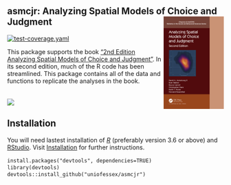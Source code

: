 
## asmcjr: Analyzing Spatial Models of Choice and Judgment <img src="man/figures/logo.png" width="140" align="right" /> <br />

[![test-coverage.yaml](https://github.com/uniofessex/asmcjr/actions/workflows/test-coverage.yaml/badge.svg)](https://github.com/uniofessex/asmcjr/actions/workflows/test-coverage.yaml)

This package supports the book [“2nd Edition Analyzing Spatial Models of
Choice and
Judgment”](https://www.routledge.com/Analyzing-Spatial-Models-of-Choice-and-Judgment/II-Bakker-Carroll-Hare-Poole-Rosenthal/p/book/9781138715332).
In its second edition, much of the R code has been streamlined. This
package contains all of the data and functions to replicate the analyses
in the book.

<br />
<img src="https://raw.githack.com/uniofessex/asmcjr/master/man/figures/book_image.jpg" width="200" align="center" />  
 

## Installation

You will need lastest installation of
[*R*](https://cran.r-project.org/mirrors.html) (preferably version 3.6
or above) and
[RStudio](https://rstudio.com/products/rstudio/download/#download).
Visit [Installation](articles/installation.html) for further
instructions.

<!-- README.md is generated from README.Rmd. Please edit that file -->

    install.packages("devtools", dependencies=TRUE)
    library(devtools)
    devtools::install_github("uniofessex/asmcjr")
